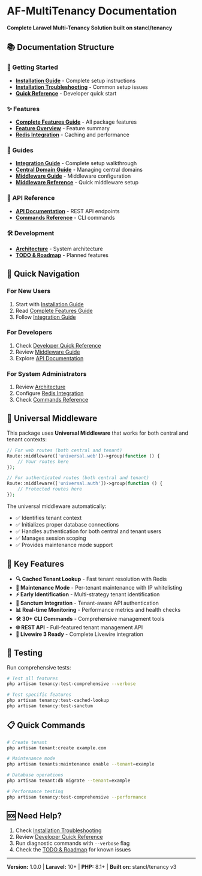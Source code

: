 # AF-MultiTenancy Documentation

**Complete Laravel Multi-Tenancy Solution built on stancl/tenancy**

## 📚 Documentation Structure

### 🚀 Getting Started
- **[Installation Guide](installation/INSTALLATION_GUIDE.md)** - Complete setup instructions
- **[Installation Troubleshooting](installation/INSTALLATION_TROUBLESHOOTING.md)** - Common setup issues
- **[Quick Reference](guides/DEVELOPER_QUICK_REFERENCE.md)** - Developer quick start

### ✨ Features
- **[Complete Features Guide](features/COMPLETE_FEATURES_GUIDE.md)** - All package features
- **[Feature Overview](features/FEATURES.md)** - Feature summary
- **[Redis Integration](features/REDIS.md)** - Caching and performance

### 📖 Guides
- **[Integration Guide](guides/COMPLETE_INTEGRATION_GUIDE.md)** - Complete setup walkthrough
- **[Central Domain Guide](guides/CENTRAL_DOMAIN_GUIDE.md)** - Managing central domains
- **[Middleware Guide](guides/MIDDLEWARE_USAGE_GUIDE.md)** - Middleware configuration
- **[Middleware Reference](guides/MIDDLEWARE_QUICK_REFERENCE.md)** - Quick middleware setup

### 🔌 API Reference
- **[API Documentation](api/API.md)** - REST API endpoints
- **[Commands Reference](api/COMMANDS.md)** - CLI commands

### 🛠 Development
- **[Architecture](development/ARCHITECTURE.md)** - System architecture
- **[TODO & Roadmap](development/TODO.md)** - Planned features

## 🎯 Quick Navigation

### For New Users
1. Start with [Installation Guide](installation/INSTALLATION_GUIDE.md)
2. Read [Complete Features Guide](features/COMPLETE_FEATURES_GUIDE.md)
3. Follow [Integration Guide](guides/COMPLETE_INTEGRATION_GUIDE.md)

### For Developers
1. Check [Developer Quick Reference](guides/DEVELOPER_QUICK_REFERENCE.md)
2. Review [Middleware Guide](guides/MIDDLEWARE_USAGE_GUIDE.md)
3. Explore [API Documentation](api/API.md)

### For System Administrators
1. Review [Architecture](development/ARCHITECTURE.md)
2. Configure [Redis Integration](features/REDIS.md)
3. Check [Commands Reference](api/COMMANDS.md)

## 🔧 Universal Middleware

This package uses **Universal Middleware** that works for both central and tenant contexts:

```php
// For web routes (both central and tenant)
Route::middleware(['universal.web'])->group(function () {
    // Your routes here
});

// For authenticated routes (both central and tenant) 
Route::middleware(['universal.auth'])->group(function () {
    // Protected routes here
});
```

The universal middleware automatically:
- ✅ Identifies tenant context
- ✅ Initializes proper database connections
- ✅ Handles authentication for both central and tenant users
- ✅ Manages session scoping
- ✅ Provides maintenance mode support

## 🚀 Key Features

- **🔍 Cached Tenant Lookup** - Fast tenant resolution with Redis
- **🔧 Maintenance Mode** - Per-tenant maintenance with IP whitelisting
- **⚡ Early Identification** - Multi-strategy tenant identification
- **🔐 Sanctum Integration** - Tenant-aware API authentication
- **📊 Real-time Monitoring** - Performance metrics and health checks
- **🛠 30+ CLI Commands** - Comprehensive management tools
- **🌐 REST API** - Full-featured tenant management API
- **📱 Livewire 3 Ready** - Complete Livewire integration

## 🧪 Testing

Run comprehensive tests:
```bash
# Test all features
php artisan tenancy:test-comprehensive --verbose

# Test specific features
php artisan tenancy:test-cached-lookup
php artisan tenancy:test-sanctum
```

## 📋 Quick Commands

```bash
# Create tenant
php artisan tenant:create example.com

# Maintenance mode
php artisan tenants:maintenance enable --tenant=example

# Database operations
php artisan tenant:db migrate --tenant=example

# Performance testing
php artisan tenancy:test-comprehensive --performance
```

## 🆘 Need Help?

1. Check [Installation Troubleshooting](installation/INSTALLATION_TROUBLESHOOTING.md)
2. Review [Developer Quick Reference](guides/DEVELOPER_QUICK_REFERENCE.md)  
3. Run diagnostic commands with `--verbose` flag
4. Check the [TODO & Roadmap](development/TODO.md) for known issues

---

**Version:** 1.0.0 | **Laravel:** 10+ | **PHP:** 8.1+ | **Built on:** stancl/tenancy v3
